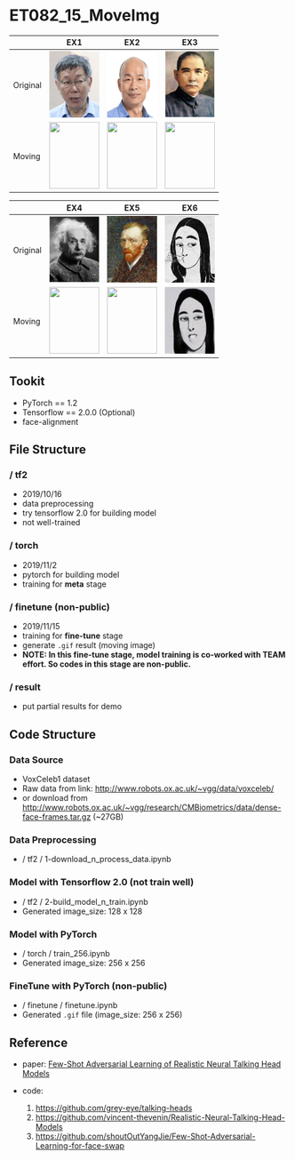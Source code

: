 # ET082_15_MoveImg

|  | EX1 | EX2 | EX3 |
| -------- | -------- | -------- | -------- |
| Original | <img src="./result/ko.jpg" width="90" height="120" />     | <img src="./result/han.jpg" width="90" height="120" />     | <img src="./result/sun.jpg" width="90" height="120" />     |
| Moving | <img src="./result/ko_299.gif"  width="90" height="120" />     | <img src="./result/han_299.gif" width="90" height="120" />     | <img src="./result/sun_299.gif" width="90" height="120" />     | 


|  | EX4 | EX5 | EX6 |
| -------- | -------- | -------- | -------- |
|Original|<img src="./result/in.jpg" width="90" height="120" />|<img src="./result/van.jpg" width="90" height="120" />|<img src="./result/mona_bw_.jpg" width="90" height="120" />|
| Moving |<img src="./result/in_299.gif" width="90" height="120" />|<img src="./result/van_299.gif" width="90" height="120" />|<img src="./result/mona_bw_299_light.gif" width="90" height="120" />|

## Tookit
- PyTorch == 1.2
- Tensorflow == 2.0.0 (Optional)
- face-alignment

## File Structure

### / tf2
- 2019/10/16
- data preprocessing
- try tensorflow 2.0 for building model
- not well-trained

### / torch
- 2019/11/2
- pytorch for building model
- training for **meta** stage


### / finetune (non-public)
- 2019/11/15
- training for **fine-tune** stage
- generate `.gif` result (moving image)
- **NOTE: In this fine-tune stage, model training is co-worked with TEAM effort. So codes in this stage are non-public.** 

### / result
- put partial results for demo 


## Code Structure

### Data Source
- VoxCeleb1 dataset
- Raw data from link: http://www.robots.ox.ac.uk/~vgg/data/voxceleb/
- or download from http://www.robots.ox.ac.uk/~vgg/research/CMBiometrics/data/dense-face-frames.tar.gz (~27GB)

### Data Preprocessing
- / tf2 / 1-download_n_process_data.ipynb

### Model with Tensorflow 2.0 (not train well)
- / tf2 / 2-build_model_n_train.ipynb
- Generated image_size: 128 x 128

### Model with PyTorch
- / torch / train_256.ipynb
- Generated image_size: 256 x 256

### FineTune with PyTorch (non-public)
- / finetune / finetune.ipynb
- Generated `.gif` file (image_size: 256 x 256)


## Reference

- paper: [Few-Shot Adversarial Learning of Realistic Neural Talking Head Models](https://arxiv.org/pdf/1905.08233.pdf)

- code: 
    1. https://github.com/grey-eye/talking-heads
    2. https://github.com/vincent-thevenin/Realistic-Neural-Talking-Head-Models
    3. https://github.com/shoutOutYangJie/Few-Shot-Adversarial-Learning-for-face-swap
